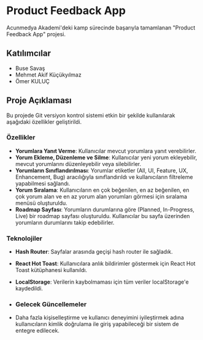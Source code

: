 # Product Feedback App

Acunmedya Akademi'deki kamp sürecinde başarıyla tamamlanan "Product Feedback App" projesi.

## Katılımcılar

- Buse Savaş
- Mehmet Akif Küçükyılmaz
- Ömer KULUÇ

## Proje Açıklaması

Bu projede Git versiyon kontrol sistemi etkin bir şekilde kullanılarak aşağıdaki özellikler geliştirildi.

### Özellikler

- **Yorumlara Yanıt Verme**: Kullanıcılar mevcut yorumlara yanıt verebilirler.
- **Yorum Ekleme, Düzenleme ve Silme**: Kullanıcılar yeni yorum ekleyebilir, mevcut yorumlarını düzenleyebilir veya silebilirler.
- **Yorumların Sınıflandırılması**: Yorumlar etiketler (All, UI, Feature, UX, Enhancement, Bug) aracılığıyla sınıflandırıldı ve kullanıcıların filtreleme yapabilmesi sağlandı.
- **Yorum Sıralama**: Kullanıcıların en çok beğenilen, en az beğenilen, en çok yorum alan ve en az yorum alan yorumları görmesi için sıralama menüsü oluşturuldu.
- **Roadmap Sayfası**: Yorumların durumlarına göre (Planned, In-Progress, Live) bir roadmap sayfası oluşturuldu. Kullanıcılar bu sayfa üzerinden yorumların durumlarını takip edebilirler.

### Teknolojiler

- **Hash Router**: Sayfalar arasında geçişi hash router ile sağladık.
- **React Hot Toast**: Kullanıcılara anlık bildirimler göstermek için React Hot Toast kütüphanesi kullanıldı.
- **LocalStorage**: Verilerin kaybolmaması için tüm veriler localStorage'e kaydedildi.

- ### Gelecek Güncellemeler

- Daha fazla kişiselleştirme ve kullanıcı deneyimini iyileştirmek adına kullanıcıların kimlik doğrulama ile giriş yapabileceği bir sistem de entegre edilecek.
